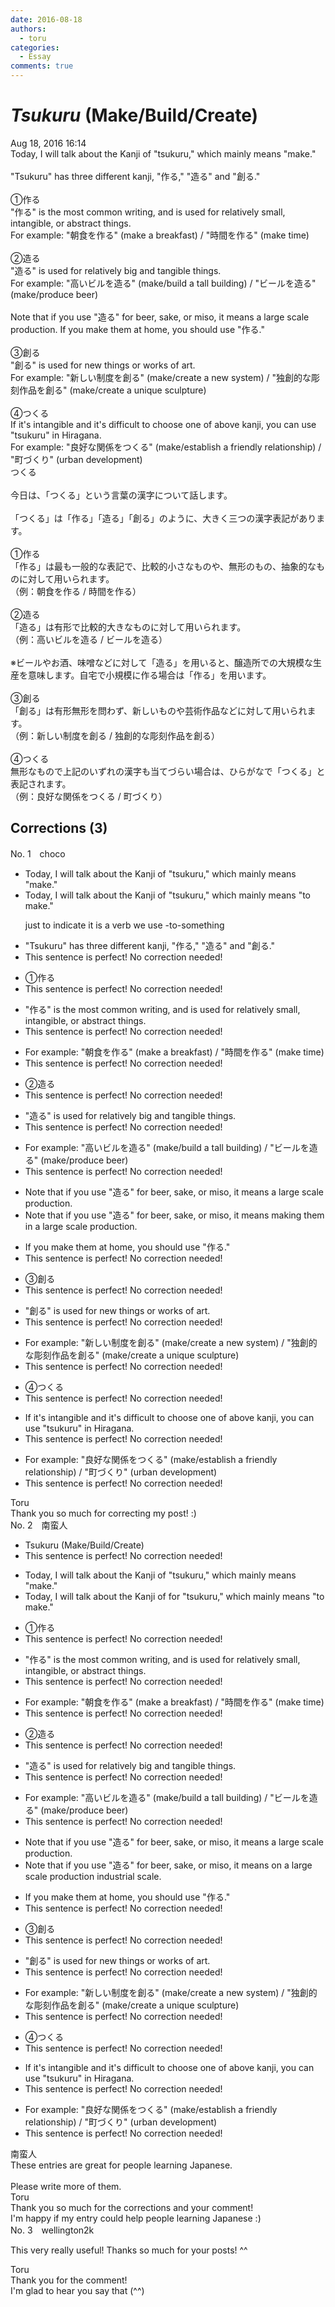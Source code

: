 ```yaml
---
date: 2016-08-18
authors:
  - toru
categories:
  - Essay
comments: true
---
```


# <strong><em>Tsukuru</strong></em> (Make/Build/Create)
<div class="date">Aug 18, 2016 16:14</div>
<div id="post"><div id="body_show_ori">
Today, I will talk about the Kanji of "tsukuru," which mainly means "make."<br/><br/>"Tsukuru" has three different kanji, "作る," "造る" and "創る." <br/><br/>①作る<br/>"作る" is the most common writing, and is used for relatively small, intangible, or abstract things.<br/>For example: "朝食を作る" (make a breakfast) / "時間を作る" (make time)<br/><br/>②造る<br/>"造る" is used for relatively big and tangible things.<br/>For example: "高いビルを造る" (make/build a tall building) / "ビールを造る" (make/produce beer)<br/><br/>Note that if you use "造る" for beer, sake, or miso, it means a large scale production. If you make them at home, you should use "作る."<br/><br/>③創る<br/>"創る" is used for new things or works of art.<br/>For example: "新しい制度を創る" (make/create a new system) / "独創的な彫刻作品を創る" (make/create a unique sculpture)<br/><br/>④つくる<br/>If it's intangible and it's difficult to choose one of above kanji, you can use "tsukuru" in Hiragana.<br/>For example: "良好な関係をつくる" (make/establish a friendly relationship) / "町づくり" (urban development)
</div></div>

<!-- more -->

<div id="post_ja"><div id="body_show_mo">
つくる<br/><br/>今日は、「つくる」という言葉の漢字について話します。<br/><br/>「つくる」は「作る」「造る」「創る」のように、大きく三つの漢字表記があります。<br/><br/>①作る<br/>「作る」は最も一般的な表記で、比較的小さなものや、無形のもの、抽象的なものに対して用いられます。<br/>（例：朝食を作る / 時間を作る）<br/><br/>②造る<br/>「造る」は有形で比較的大きなものに対して用いられます。<br/>（例：高いビルを造る / ビールを造る）<br/><br/>※ビールやお酒、味噌などに対して「造る」を用いると、醸造所での大規模な生産を意味します。自宅で小規模に作る場合は「作る」を用います。<br/><br/>③創る<br/>「創る」は有形無形を問わず、新しいものや芸術作品などに対して用いられます。<br/>（例：新しい制度を創る / 独創的な彫刻作品を創る）<br/><br/>④つくる<br/>無形なもので上記のいずれの漢字も当てづらい場合は、ひらがなで「つくる」と表記されます。<br/>（例：良好な関係をつくる / 町づくり）
</div></div>

## Corrections (3)
<div id="block"><div class="first_name"> No. 1　<span class="just_name">choco</span></div><div id="block2">
<ul class="correction_field">
<li class="incorrect">Today, I will talk about the Kanji of "tsukuru," which mainly means "make."</li>
<li class="corrected correct">
Today, I will talk about the Kanji of "tsukuru," which mainly means "<span class="f_blue">to </span>make."
<p class="correction_comment">just to indicate it is a verb we use -to-something</p>
</li>
</ul>
<ul class="correction_field">
<li class="incorrect">"Tsukuru" has three different kanji, "作る," "造る" and "創る." </li>
<li class="corrected perfect">This sentence is perfect! No correction needed!</li>
</ul>
<ul class="correction_field">
<li class="incorrect">①作る</li>
<li class="corrected perfect">This sentence is perfect! No correction needed!</li>
</ul>
<ul class="correction_field">
<li class="incorrect">"作る" is the most common writing, and is used for relatively small, intangible, or abstract things.</li>
<li class="corrected perfect">This sentence is perfect! No correction needed!</li>
</ul>
<ul class="correction_field">
<li class="incorrect">For example: "朝食を作る" (make a breakfast) / "時間を作る" (make time)</li>
<li class="corrected perfect">This sentence is perfect! No correction needed!</li>
</ul>
<ul class="correction_field">
<li class="incorrect">②造る</li>
<li class="corrected perfect">This sentence is perfect! No correction needed!</li>
</ul>
<ul class="correction_field">
<li class="incorrect">"造る" is used for relatively big and tangible things.</li>
<li class="corrected perfect">This sentence is perfect! No correction needed!</li>
</ul>
<ul class="correction_field">
<li class="incorrect">For example: "高いビルを造る" (make/build a tall building) / "ビールを造る" (make/produce beer)</li>
<li class="corrected perfect">This sentence is perfect! No correction needed!</li>
</ul>
<ul class="correction_field">
<li class="incorrect">Note that if you use "造る" for beer, sake, or miso, it means a large scale production.</li>
<li class="corrected correct">
Note that if you use "造る" for beer, sake, or miso, it means <span class="f_blue">making them in </span>a large scale production.
</li>
</ul>
<ul class="correction_field">
<li class="incorrect">If you make them at home, you should use "作る."</li>
<li class="corrected perfect">This sentence is perfect! No correction needed!</li>
</ul>
<ul class="correction_field">
<li class="incorrect">③創る</li>
<li class="corrected perfect">This sentence is perfect! No correction needed!</li>
</ul>
<ul class="correction_field">
<li class="incorrect">"創る" is used for new things or works of art.</li>
<li class="corrected perfect">This sentence is perfect! No correction needed!</li>
</ul>
<ul class="correction_field">
<li class="incorrect">For example: "新しい制度を創る" (make/create a new system) / "独創的な彫刻作品を創る" (make/create a unique sculpture)</li>
<li class="corrected perfect">This sentence is perfect! No correction needed!</li>
</ul>
<ul class="correction_field">
<li class="incorrect">④つくる</li>
<li class="corrected perfect">This sentence is perfect! No correction needed!</li>
</ul>
<ul class="correction_field">
<li class="incorrect">If it's intangible and it's difficult to choose one of above kanji, you can use "tsukuru" in Hiragana.</li>
<li class="corrected perfect">This sentence is perfect! No correction needed!</li>
</ul>
<ul class="correction_field">
<li class="incorrect">For example: "良好な関係をつくる" (make/establish a friendly relationship) / "町づくり" (urban development)</li>
<li class="corrected perfect">This sentence is perfect! No correction needed!</li>
</ul>
</div><div class="name"><span class="just_name">Toru</span><br>
Thank you so much for correcting my post! :)
</div>
</div>
<div id="block"><div class="first_name"> No. 2　<span class="just_name">南蛮人</span></div><div id="block2">
<ul class="correction_field">
<li class="incorrect">Tsukuru (Make/Build/Create)</li>
<li class="corrected perfect">This sentence is perfect! No correction needed!</li>
</ul>
<ul class="correction_field">
<li class="incorrect">Today, I will talk about the Kanji of "tsukuru," which mainly means "make."</li>
<li class="corrected correct">
Today, I will talk about the Kanji <span class="sline"><span class="f_red">of</span></span> <span class="f_blue">for</span> "tsukuru," which mainly means "<span class="f_blue">to</span> make."
</li>
</ul>
<ul class="correction_field">
<li class="incorrect">①作る</li>
<li class="corrected perfect">This sentence is perfect! No correction needed!</li>
</ul>
<ul class="correction_field">
<li class="incorrect">"作る" is the most common writing, and is used for relatively small, intangible, or abstract things.</li>
<li class="corrected perfect">This sentence is perfect! No correction needed!</li>
</ul>
<ul class="correction_field">
<li class="incorrect">For example: "朝食を作る" (make a breakfast) / "時間を作る" (make time)</li>
<li class="corrected perfect">This sentence is perfect! No correction needed!</li>
</ul>
<ul class="correction_field">
<li class="incorrect">②造る</li>
<li class="corrected perfect">This sentence is perfect! No correction needed!</li>
</ul>
<ul class="correction_field">
<li class="incorrect">"造る" is used for relatively big and tangible things.</li>
<li class="corrected perfect">This sentence is perfect! No correction needed!</li>
</ul>
<ul class="correction_field">
<li class="incorrect">For example: "高いビルを造る" (make/build a tall building) / "ビールを造る" (make/produce beer)</li>
<li class="corrected perfect">This sentence is perfect! No correction needed!</li>
</ul>
<ul class="correction_field">
<li class="incorrect">Note that if you use "造る" for beer, sake, or miso, it means a large scale production.</li>
<li class="corrected correct">
Note that if you use "造る" for beer, sake, or miso, it means <span class="f_blue">on</span> a large <span class="sline"><span class="f_red">scale</span></span> <span class="f_red"><span class="sline">production</span></span> <span class="f_blue">industrial scale</span>.
</li>
</ul>
<ul class="correction_field">
<li class="incorrect">If you make them at home, you should use "作る."</li>
<li class="corrected perfect">This sentence is perfect! No correction needed!</li>
</ul>
<ul class="correction_field">
<li class="incorrect">③創る</li>
<li class="corrected perfect">This sentence is perfect! No correction needed!</li>
</ul>
<ul class="correction_field">
<li class="incorrect">"創る" is used for new things or works of art.</li>
<li class="corrected perfect">This sentence is perfect! No correction needed!</li>
</ul>
<ul class="correction_field">
<li class="incorrect">For example: "新しい制度を創る" (make/create a new system) / "独創的な彫刻作品を創る" (make/create a unique sculpture)</li>
<li class="corrected perfect">This sentence is perfect! No correction needed!</li>
</ul>
<ul class="correction_field">
<li class="incorrect">④つくる</li>
<li class="corrected perfect">This sentence is perfect! No correction needed!</li>
</ul>
<ul class="correction_field">
<li class="incorrect">If it's intangible and it's difficult to choose one of above kanji, you can use "tsukuru" in Hiragana.</li>
<li class="corrected perfect">This sentence is perfect! No correction needed!</li>
</ul>
<ul class="correction_field">
<li class="incorrect">For example: "良好な関係をつくる" (make/establish a friendly relationship) / "町づくり" (urban development)</li>
<li class="corrected perfect">This sentence is perfect! No correction needed!</li>
</ul>
</div><div class="name"><span class="just_name">南蛮人</span><br>
These entries are great for people learning Japanese.<br/><br/>Please write more of them.
</div>
<div class="name"><span class="just_name">Toru</span><br>
Thank you so much for the corrections and your comment!<br/>I'm happy if my entry could help people learning Japanese :)
</div>
</div>
<div id="block"><div class="first_name"> No. 3　<span class="just_name">wellington2k</span></div><div id="block2">
<p class="comment_small">
 This very really useful! Thanks so much for your posts! ^^
</p>

</div><div class="name"><span class="just_name">Toru</span><br>
Thank you for the comment!<br/>I'm glad to hear you say that (^^)
</div>
</div>
